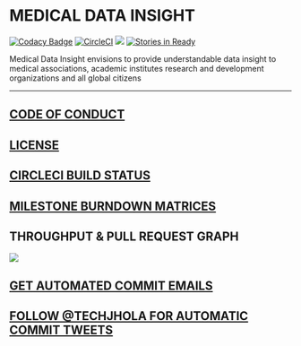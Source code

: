# MEDICAL DATA INSIGHT
[![Codacy Badge](https://api.codacy.com/project/badge/Grade/b7b5b3c5fe274551bb4dd52d7f744b62)](https://www.codacy.com/app/sigdelsanjog/medical-data-insight?utm_source=github.com&utm_medium=referral&utm_content=algosig/medical-data-insight&utm_campaign=badger)
[![CircleCI](https://circleci.com/gh/algosig/medical-data-insight.svg?style=svg)](https://circleci.com/gh/algosig/medical-data-insight)
<a href="https://circleci.com/gh/algosig/medical-data-insight-nepal"><img src="https://circleci.com/gh/algosig/medical-data-insight-nepal.svg?style=svg"></a> [![Stories in Ready](https://badge.waffle.io/algosig/nepal-medical-data-visualization.png?label=ready&title=Ready)](http://waffle.io/algosig/nepal-medical-data-visualization)

Medical Data Insight envisions to provide understandable data insight to medical associations, academic institutes research and development organizations and all global citizens 

<hr></hr>
 
## <a href="https://github.com/algosig/medical-data-insight/blob/master/CODE_OF_CONDUCT.MD">CODE OF CONDUCT </a>

## <a href="https://github.com/algosig/medical-data-insight/blob/master/LICENSE"> LICENSE</a>

## <a href="https://circleci.com/gh/algosig/medical-data-insight">CIRCLECI BUILD STATUS</a>

## <a href="https://waffle.io/algosig/medical-data-insight/metrics/burndown">MILESTONE BURNDOWN MATRICES</a>

## THROUGHPUT & PULL REQUEST GRAPH
[![](https://graphs.waffle.io/algosig/medical-data-insight/throughput.svg)](https://waffle.io/algosig/medical-data-insight/metrics/throughput)

## <a href="https://groups.google.com/forum/#!forum/medical-data-insight">GET AUTOMATED COMMIT EMAILS</a> 
## <a href="https://twitter.com/techjhola">FOLLOW @TECHJHOLA FOR AUTOMATIC COMMIT TWEETS</a>
